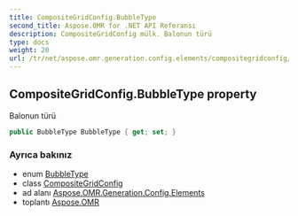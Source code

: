 ```yaml
---
title: CompositeGridConfig.BubbleType
second_title: Aspose.OMR for .NET API Referansı
description: CompositeGridConfig mülk. Balonun türü
type: docs
weight: 20
url: /tr/net/aspose.omr.generation.config.elements/compositegridconfig/bubbletype/
---
```

## CompositeGridConfig.BubbleType property

Balonun türü

```csharp
public BubbleType BubbleType { get; set; }
```

### Ayrıca bakınız

* enum [BubbleType](../../../aspose.omr.generation.config.enums/bubbletype/)
* class [CompositeGridConfig](../)
* ad alanı [Aspose.OMR.Generation.Config.Elements](../../compositegridconfig/)
* toplantı [Aspose.OMR](../../../)


